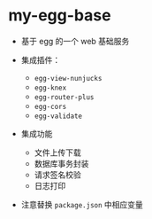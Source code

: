 # my-egg-base

* 基于 egg 的一个 web 基础服务

* 集成插件：
  - `egg-view-nunjucks`
  - `egg-knex`
  - `egg-router-plus`
  - `egg-cors`
  - `egg-validate`
  

 * 集成功能
   - 文件上传下载
   - 数据库事务封装
   - 请求签名校验
   - 日志打印
  
 * 注意替换 `package.json` 中相应变量

